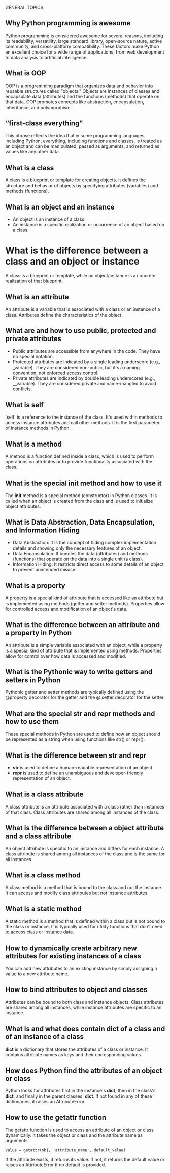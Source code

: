 GENERAL TOPICS:

## Why Python programming is awesome

Python programming is considered awesome for several reasons, including its readability, versatility, large standard library, open-source nature, active community, and cross-platform compatibility. These factors make Python an excellent choice for a wide range of applications, from web development to data analysis to artificial intelligence.

## What is OOP

OOP is a programming paradigm that organizes data and behavior into reusable structures called "objects." Objects are instances of classes and encapsulate data (attributes) and the functions (methods) that operate on that data. OOP promotes concepts like abstraction, encapsulation, inheritance, and polymorphism.

## “first-class everything”

This phrase reflects the idea that in some programming languages, including Python, everything, including functions and classes, is treated as an object and can be manipulated, passed as arguments, and returned as values like any other data.

## What is a class

A class is a blueprint or template for creating objects. It defines the structure and behavior of objects by specifying attributes (variables) and methods (functions).

## What is an object and an instance

- An object is an instance of a class.
- An instance is a specific realization or occurrence of an object based on a class.

# What is the difference between a class and an object or instance

A class is a blueprint or template, while an object/instance is a concrete realization of that blueprint.

## What is an attribute

An attribute is a variable that is associated with a class or an instance of a class. Attributes define the characteristics of the object.

## What are and how to use public, protected and private attributes

- Public attributes are accessible from anywhere in the code. They have no special notation.
- Protected attributes are indicated by a single leading underscore (e.g., \_variable). They are considered non-public, but it's a naming convention, not enforced access control.
- Private attributes are indicated by double leading underscores (e.g., \_\_variable). They are considered private and name-mangled to avoid conflicts.

## What is self

'self' is a reference to the instance of the class. It's used within methods to access instance attributes and call other methods. It is the first parameter of instance methods in Python.

## What is a method

A method is a function defined inside a class, which is used to perform operations on attributes or to provide functionality associated with the class.

## What is the special **init** method and how to use it

The **init** method is a special method (constructor) in Python classes. It is called when an object is created from the class and is used to initialize object attributes.

## What is Data Abstraction, Data Encapsulation, and Information Hiding

- Data Abstraction: It is the concept of hiding complex implementation details and showing only the necessary features of an object.
- Data Encapsulation: It bundles the data (attributes) and methods (functions) that operate on the data into a single unit (a class).
- Information Hiding: It restricts direct access to some details of an object to prevent unintended misuse.

## What is a property

A property is a special kind of attribute that is accessed like an attribute but is implemented using methods (getter and setter methods). Properties allow for controlled access and modification of an object's data.

## What is the difference between an attribute and a property in Python

An attribute is a simple variable associated with an object, while a property is a special kind of attribute that is implemented using methods. Properties allow for control over how data is accessed and modified.

## What is the Pythonic way to write getters and setters in Python

Pythonic getter and setter methods are typically defined using the @property decorator for the getter and the @<attribute>.setter decorator for the setter.

## What are the special **str** and **repr** methods and how to use them

These special methods in Python are used to define how an object should be represented as a string when using functions like str() or repr().

## What is the difference between **str** and **repr**

- **str** is used to define a human-readable representation of an object.
- **repr** is used to define an unambiguous and developer-friendly representation of an object.

## What is a class attribute

A class attribute is an attribute associated with a class rather than instances of that class. Class attributes are shared among all instances of the class.

## What is the difference between a object attribute and a class attribute

An object attribute is specific to an instance and differs for each instance. A class attribute is shared among all instances of the class and is the same for all instances.

## What is a class method

A class method is a method that is bound to the class and not the instance. It can access and modify class attributes but not instance attributes.

## What is a static method

A static method is a method that is defined within a class but is not bound to the class or instance. It is typically used for utility functions that don't need to access class or instance data.

## How to dynamically create arbitrary new attributes for existing instances of a class

You can add new attributes to an existing instance by simply assigning a value to a new attribute name.

## How to bind attributes to object and classes

Attributes can be bound to both class and instance objects. Class attributes are shared among all instances, while instance attributes are specific to an instance.

## What is and what does contain **dict** of a class and of an instance of a class

**dict** is a dictionary that stores the attributes of a class or instance. It contains attribute names as keys and their corresponding values.

## How does Python find the attributes of an object or class

Python looks for attributes first in the instance's **dict**, then in the class's **dict**, and finally in the parent classes' **dict**. If not found in any of these dictionaries, it raises an AttributeError.

## How to use the getattr function

The getattr function is used to access an attribute of an object or class dynamically. It takes the object or class and the attribute name as arguments.

    value = getattr(obj, 'attribute_name', default_value)

If the attribute exists, it returns its value. If not, it returns the default value or raises an AttributeError if no default is provided.
